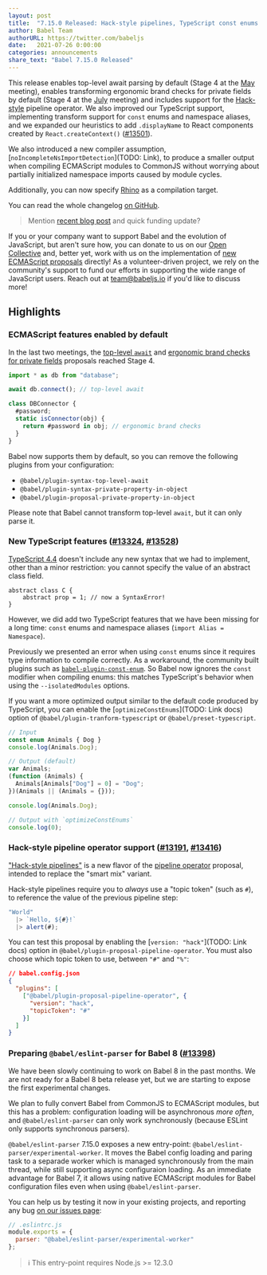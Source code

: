 ```yaml
---
layout: post
title:  "7.15.0 Released: Hack-style pipelines, TypeScript const enums and Rhino target support"
author: Babel Team
authorURL: https://twitter.com/babeljs
date:   2021-07-26 0:00:00
categories: announcements
share_text: "Babel 7.15.0 Released"
---
```


This release enables top-level await parsing by default (Stage 4 at the [May](https://github.com/tc39/agendas/blob/master/2021/05.md) meeting), enables transforming ergonomic brand checks for private fields by default (Stage 4 at the [July](https://github.com/tc39/agendas/blob/master/2021/07.md) meeting) and includes support for the [Hack-style](https://github.com/js-choi/proposal-hack-pipes) pipeline operator. We also improved our TypeScript support, implementing transform support for `const` enums and namespace aliases, and we expanded our heuristics to add `.displayName` to React components created by `React.createContext()` ([#13501](https://github.com/babel/babel/pull/13501)).

We also introduced a new compiler assumption, [`noIncompleteNsImportDetection`](TODO: Link), to produce a smaller output when compiling ECMAScript modules to CommonJS without worrying about partially initialized namespace imports caused by module cycles.

Additionally, you can now specify [Rhino](https://mozilla.github.io/rhino/) as a compilation target.

You can read the whole changelog [on GitHub](https://github.com/babel/babel/releases/tag/v7.15.0).

<!-- truncate -->

> Mention [recent blog post](https://babeljs.io/blog/2021/05/10/funding-update) and quick funding update?

If you or your company want to support Babel and the evolution of JavaScript, but aren't sure how, you can donate to us on our [Open Collective](https://opencollective.com/babel) and, better yet, work with us on the implementation of [new ECMAScript proposals](https://github.com/babel/proposals) directly! As a volunteer-driven project, we rely on the community's support to fund our efforts in supporting the wide range of JavaScript users. Reach out at [team@babeljs.io](mailto:team@babeljs.io) if you'd like to discuss more!

## Highlights

### ECMAScript features enabled by default

In the last two meetings, the [top-level `await`](https://github.com/tc39/proposal-top-level-await) and [ergonomic brand checks for private fields](https://github.com/tc39/proposal-private-fields-in-in) proposals reached Stage 4.

```javascript
import * as db from "database";

await db.connect(); // top-level await

class DBConnector {
  #password;
  static isConnector(obj) {
    return #password in obj; // ergonomic brand checks
  }
}
```

Babel now supports them by default, so you can remove the following plugins from your configuration:
- `@babel/plugin-syntax-top-level-await`
- `@babel/plugin-syntax-private-property-in-object`
- `@babel/plugin-proposal-private-property-in-object`

Please note that Babel cannot transform top-level `await`, but it can only parse it.

### New TypeScript features ([#13324](https://github.com/babel/babel/pull/13324), [#13528](https://github.com/babel/babel/pull/13528))

[TypeScript 4.4](https://devblogs.microsoft.com/typescript/announcing-typescript-4-4/) doesn't include any new syntax that we had to implement, other than a minor restriction: you cannot specify the value of an abstract class field.

```typescript=
abstract class C {
    abstract prop = 1; // now a SyntaxError!
}
```

However, we did add two TypeScript features that we have been missing for a long time: `const` enums and namespace aliases (`import Alias = Namespace`).

Previously we presented an error when using `const` enums since it requires type information to compile correctly. As a workaround, the community built plugins such as [`babel-plugin-const-enum`](https://github.com/dosentmatter/babel-plugin-const-enum#readme). So Babel now ignores the `const` modifier when compiling enums: this matches TypeScript's behavior when using the `--isolatedModules` options.

If you want a more optimized output similar to the default code produced by TypeScript, you can enable the [`optimizeConstEnums`](TODO: Link docs) option of `@babel/plugin-tranform-typescript` or `@babel/preset-typescript`.

```typescript
// Input
const enum Animals { Dog }
console.log(Animals.Dog);

// Output (default)
var Animals;
(function (Animals) {
  Animals[Animals["Dog"] = 0] = "Dog";
})(Animals || (Animals = {}));

console.log(Animals.Dog);

// Output with `optimizeConstEnums`
console.log(0);
```
### Hack-style pipeline operator support ([#13191](https://github.com/babel/babel/pull/13191), [#13416](https://github.com/babel/babel/pull/13416))

["Hack-style pipelines"](https://github.com/js-choi/proposal-hack-pipes/) is a new flavor of the [pipeline operator](https://github.com/tc39/proposal-pipeline-operator) proposal, intended to replace the "smart mix" variant.

Hack-style pipelines require you to _always_ use a "topic token" (such as `#`), to reference the value of the previous pipeline step:

```javascript
"World"
  |> `Hello, ${#}!`
  |> alert(#);
```

You can test this proposal by enabling the [`version: "hack"`](TODO: Link docs) option in `@babel/plugin-proposal-pipeline-operator`. You must also choose which topic token to use, between `"#"` and `"%"`:

```json
// babel.config.json
{
  "plugins": [
    ["@babel/plugin-proposal-pipeline-operator", {
      "version": "hack",
      "topicToken": "#"
    }]
  ]
}
```

### Preparing `@babel/eslint-parser` for Babel 8 ([#13398](https://github.com/babel/babel/pull/13398))

We have been slowly continuing to work on Babel 8 in the past months. We are not ready for a Babel 8 beta release yet, but we are starting to expose the first experimental changes.

We plan to fully convert Babel from CommonJS to ECMAScript modules, but this has a problem: configuration loading will be asynchronous _more often_, and `@babel/eslint-parser` can only work synchronously (because ESLint only supports synchronous parsers).

`@babel/eslint-parser` 7.15.0 exposes a new entry-point: `@babel/eslint-parser/experimental-worker`. It moves the Babel config loading and paring task to a separade worker which is managed synchronously from the main thread, while still supporting async configuraion loading. As an immediate advantage for Babel 7, it allows using native ECMAScript modules for Babel configuration files even when using `@babel/eslint-parser`.

You can help us by testing it now in your existing projects, and reporting any bug [on our issues page](https://github.com/babel/babel/issues/new?assignees=&labels=i%3A+needs+triage&template=bug_report.yml&title=%5BBug%5D%3A+):

```javascript
// .eslintrc.js
module.exports = {
  parser: "@babel/eslint-parser/experimental-worker"
};
```

> ℹ️ This entry-point requires Node.js >= 12.3.0

